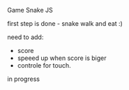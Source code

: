Game Snake JS 

first step is done - snake walk and eat :) 

need to add:
- score 
- speeed up when score is biger 
- controle for touch.

in progress

